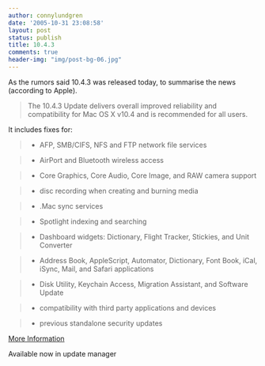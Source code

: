 ```yaml
---
author: connylundgren
date: '2005-10-31 23:08:58'
layout: post
status: publish
title: 10.4.3
comments: true
header-img: "img/post-bg-06.jpg"
---
```


As the rumors said 10.4.3 was released today, to summarise the news (according
to Apple).

> The 10.4.3 Update delivers overall improved reliability and compatibility
for Mac OS X v10.4 and is recommended for all users.

It includes fixes for:

> * AFP, SMB/CIFS, NFS and FTP network file services

> * AirPort and Bluetooth wireless access

> * Core Graphics, Core Audio, Core Image, and RAW camera support

> * disc recording when creating and burning media

> * .Mac sync services

> * Spotlight indexing and searching

> * Dashboard widgets: Dictionary, Flight Tracker, Stickies, and Unit
Converter

> * Address Book, AppleScript, Automator, Dictionary, Font Book, iCal, iSync,
Mail, and Safari applications

> * Disk Utility, Keychain Access, Migration Assistant, and Software Update

> * compatibility with third party applications and devices

> * previous standalone security updates

[More Information](http://docs.info.apple.com/article.html?artnum=301984)

Available now in update manager

